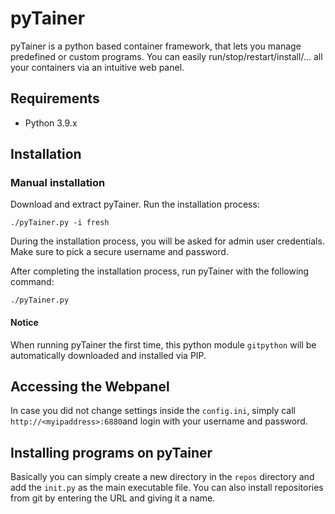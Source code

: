 # pyTainer
pyTainer is a python based container framework, that lets you manage predefined or custom programs. You can easily run/stop/restart/install/... all your containers via an intuitive web panel.

## Requirements
- Python 3.9.x

## Installation

### Manual installation
Download and extract pyTainer. Run the installation process:
```
./pyTainer.py -i fresh
```
During the installation process, you will be asked for admin user credentials. Make sure to pick a secure username and password.

After completing the installation process, run pyTainer with the following command:
```
./pyTainer.py
```


#### Notice
When running pyTainer the first time, this python module `gitpython` will be automatically downloaded and installed via PIP.

## Accessing the Webpanel
In case you did not change settings inside the `config.ini`, simply call `http://<myipaddress>:6880`and login with your username and password.

## Installing programs on pyTainer
Basically you can simply create a new directory in the `repos` directory and add the `init.py` as the main executable file. You can also install repositories from git by entering the URL and giving it a name.